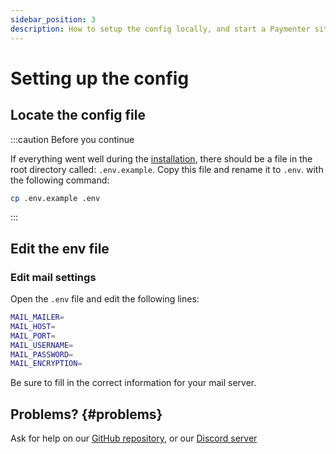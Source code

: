 ```yaml
---
sidebar_position: 3
description: How to setup the config locally, and start a Paymenter site in no time.
---
```

# Setting up the config

## Locate the config file
:::caution Before you continue


If everything went well during the [installation](../category/installation), there should be a file in the root directory called: `.env.example`.
Copy this file and rename it to `.env`. with the following command:

```bash
cp .env.example .env
```


:::

## Edit the env file
### Edit mail settings
Open the `.env` file and edit the following lines:

```bash
MAIL_MAILER=
MAIL_HOST=
MAIL_PORT=
MAIL_USERNAME=
MAIL_PASSWORD=
MAIL_ENCRYPTION=
```
Be sure to fill in the correct information for your mail server.


## Problems? {#problems}

Ask for help on our [GitHub repository](https://github.com/paymenter), or our [Discord server](https://discord.gg/xB4UUT3XQg)